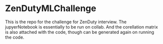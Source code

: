 # ZenDutyMLChallenge
This is the repo for the challenge for ZenDuty interview. The jupyerNotebook is essentially to be run on collab. And the corellation matrix is also attached with the code, though can be generated again on running the code.
